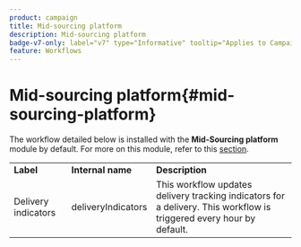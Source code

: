 ```yaml
---
product: campaign
title: Mid-sourcing platform
description: Mid-sourcing platform
badge-v7-only: label="v7" type="Informative" tooltip="Applies to Campaign Classic v7 only"
feature: Workflows
---
```


# Mid-sourcing platform{#mid-sourcing-platform}



The workflow detailed below is installed with the **Mid-Sourcing platform** module by default. For more on this module, refer to this [section](../../installation/using/mid-sourcing-deployment.md).

<table> 
 <tbody> 
  <tr> 
   <td> <strong>Label</strong><br /> </td> 
   <td> <strong>Internal name</strong><br /> </td> 
   <td> <strong>Description</strong><br /> </td> 
  </tr> 
  <tr> 
   <td> <span class="uicontrol">Delivery indicators</span> <br /> </td> 
   <td> <span class="uicontrol">deliveryIndicators</span> <br /> </td> 
   <td> This workflow updates delivery tracking indicators for a delivery. This workflow is triggered every hour by default.<br /> </td> 
  </tr> 
 </tbody> 
</table>

